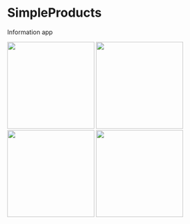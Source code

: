 # SimpleProducts
Information app

<img src="https://sun9-71.userapi.com/c855620/v855620745/1f42b4/owK-O4VRyCU.jpg" width=200>
<img src="https://sun9-38.userapi.com/c857520/v857520745/179b9b/1bEHyhCqTXQ.jpg" width=200>
<img src="https://sun9-39.userapi.com/c858128/v858128745/17b1ad/iKK40clhzkQ.jpg" width=200>
<img src="https://sun9-44.userapi.com/c858336/v858336745/17600e/ilZ9nQLm9_A.jpg" width=200>
